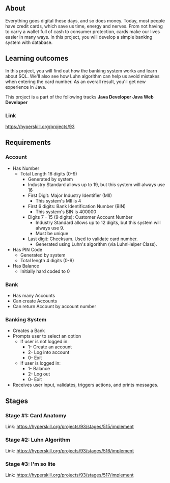 ## About
Everything goes digital these days, and so does money. Today, most people have credit cards, which save us time, energy and nerves. From not having to carry a wallet full of cash to consumer protection, cards make our lives easier in many ways. In this project, you will develop a simple banking system with database.

## Learning outcomes
In this project, you will find out how the banking system works and learn about SQL. We'll also see how Luhn algorithm can help us avoid mistakes when entering the card number. As an overall result, you'll get new experience in Java.
   
This project is a part of the following tracks
**Java Developer Java Web Developer**

### Link
https://hyperskill.org/projects/93

## Requirements

### Account
* Has Number
    * Total Length 16 digits (0-9)
        * Generated by system
        * Industry Standard allows up to 19, but this system will always use 16
        * First Digit: Major Industry Identifier (MII)
            * This system's MII is 4
        * First 6 digits: Bank Identification Number (BIN)
            * This system's BIN is 400000
        * Digits 7 - 15 (9 digits): Customer Account Number
            * Industry Standard allows up to 12 digits, but this system will always use 9.
            * Must be unique
        * Last digit: Checksum. Used to validate card number.
            * Generated using Luhn's algorithm (via LuhnHelper Class).
* Has PIN Code
    * Generated by system
    * Total length 4 digits (0-9)
* Has Balance
    * Initially hard coded to 0

### Bank
* Has many Accounts
* Can create Accounts
* Can return Account by account number
    
### Banking System
* Creates a Bank
* Prompts user to select an option
    * If user is not logged in:
        * 1- Create an account
        * 2- Log into account
        * 0- Exit
    * If user is logged in:
        * 1- Balance
        * 2- Log out
        * 0- Exit
* Receives user input, validates, triggers actions, and prints messages.

## Stages

### Stage #1: Card Anatomy
Link: https://hyperskill.org/projects/93/stages/515/implement

### Stage #2: Luhn Algorithm
Link: https://hyperskill.org/projects/93/stages/516/implement

### Stage #3: I'm so lite
Link: https://hyperskill.org/projects/93/stages/517/implement
